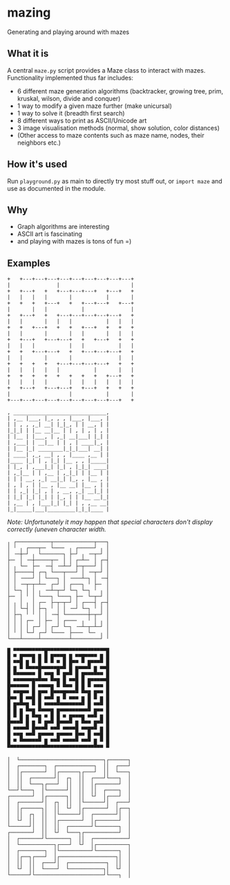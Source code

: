 # mazing
Generating and playing around with mazes

## What it is
A central `maze.py` script provides a Maze class to interact with mazes.
Functionality implemented thus far includes:
- 6 different maze generation algorithms (backtracker, growing tree, prim, kruskal, wilson, divide and conquer)
- 1 way to modify a given maze further (make unicursal)
- 1 way to solve it (breadth first search)
- 8 different ways to print as ASCII/Unicode art
- 3 image visualisation methods (normal, show solution, color distances)
- (Other access to maze contents such as maze name, nodes, their neighbors etc.)

## How it's used
Run `playground.py` as main to directly try most stuff out, or `import maze` and use as documented in the module.

## Why
- Graph algorithms are interesting
- ASCII art is fascinating
- and playing with mazes is tons of fun =)

## Examples
```
+   +---+---+---+---+---+---+---+---+---+
|               |                       |
+   +---+   +   +---+---+---+   +---+   +
|   |   |   |       |           |       |
+   +   +   +---+   +   +---+---+   +---+
|       |   |           |               |
+   +---+   +   +---+---+---+---+---+   +
|   |       |   |   |           |   |   |
+   +   +---+   +   +   +---+   +   +   +
|   |       |       |   |       |   |   |
+   +---+   +---+---+   +   +---+   +   +
|   |   |           |   |           |   |
+   +   +---+---+   +   +---+---+---+   +
|   |       |       |               |   |
+   +   +   +   +---+---+---+---+   +   +
|   |   |   |   |           |       |   |
+   +   +   +   +   +   +   +   +---+   +
|   |   |   |       |   |   |   |   |   |
+   +---+   +---+---+   +---+   +   +   +
|                   |           |       |
+---+---+---+---+---+---+---+---+---+   +
```
```
, ______________________________,
| ,__ |___, |_, , , |___, |___, |
| | , , ,_| __| |_|_, | | __, | |
|_|_| | |__ __|__ | | , | , | , |
| |__ | |___, | ,_| __|___| |_| |
| ,___| | __|__ | | , | ____|_, |
| |__ |_| ________|_|_|___| __| |
| ____| ,_, __| , , |____ ,__ | |
|____ |_| | , |_| |__ , , |_____|
| |_, | ,___|_| |_| , |_|_| ____|
| ,_|__ | | ,__ | ,_|_| | |__ | |
| | | __, ,_| __|_| |_, , |__ , |
| , | , | |__ , |__ __| |__ , | |
| | ,_| |_| , | , __, ,_| __|_| |
| |_| |_| |_| | |_, | | |__ __|_|
| ,__ | , |___|_| |_| | , ,__ __|
|_|_____|___|_________|_|_|____ |
```
*Note: Unfortunately it may happen that special characters don't display correctly (uneven character width.*
```
╷ ┌───────────┬─────────────┬───┐
│ ╵ ╷ ┌───┬─╴ └───╴ ╷ ┌─────┘ ╷ │
│ ╶─┼─┘ ╷ └───────┐ ├─┘ ╷ ╶─┬─┘ │
├─╴ │ ╶─┼─────┬─╴ │ │ ┌─┴─╴ │ ┌─┤
│ ╷ └─╴ ├─╴ ╶─┤ ╶─┴─┘ ├─┬───┘ │ │
│ ├─────┤ ┌─┐ └───┬───┘ │ ╶─┬─┘ │
│ │ ╶───┘ │ └───┐ │ ╶───┴─┐ │ ╶─┤
│ │ ╶─┬─┬─┴─╴ ┌─┘ │ ┌───┐ ╵ ├─╴ │
│ └─┐ │ │ ╷ ╶─┴─┬─┘ └─┐ └─┐ ╵ ╷ │
├─╴ │ ╵ │ └───┐ └───┐ ├─╴ └─┬─┘ │
│ ╷ │ ╷ │ ┌─╴ ├─┬─┬─┘ │ ┌───┤ ┌─┤
│ │ └─┤ │ ├─┐ ╵ │ │ ╶─┘ └─┐ ╵ │ │
│ ├─┐ ╵ ╵ │ │ ╶─┤ └───────┼─┬─┘ │
│ │ │ ┌─╴ │ ├─╴ │ ┌───╴ ╷ ╵ │ ╷ │
│ │ │ │ ┌─┘ │ ┌─┘ └─┐ ╶─┴─┬─┴─┘ │
│ ╵ │ └─┘ ┌─┘ └───╴ ├───╴ └─╴ ╷ │
└───┴─────┴─────────┴─────────┘ ╵
```
```
█ ▀▀▀▀▀▀▀▀▀▀█▀▀▀▀▀▀▀▀▀▀▀▀▀▀▀▀▀▀▀█
█ ▀ █▀▀▀█ █ █ █▀▀▀█ █ ▀▀█▀▀▀▀ █ █
█ ▀▀█ █ ▀ █ ▀ ▀ ▀ █ █▀▀ ▀ █▀▀▀▀ █
█ █ ▀ ▀▀▀▀█▀▀▀▀▀█▀▀ █ █▀▀▀▀ █ ▀▀█
█ ▀▀▀▀▀▀▀ █ ▀▀█ ▀ █▀▀ █ █▀▀▀▀▀▀ █
█ ▀▀▀▀▀▀█▀▀▀▀ ▀▀█ █ ▀▀█ █ █▀▀▀▀▀█
█▀▀▀▀▀▀ █ ▀▀▀▀█ ▀ ▀▀▀ █ █ ▀ ▀▀▀ █
█ ▀▀█▀▀ █ █▀▀ █▀▀▀█▀▀▀▀ ▀▀█ █▀▀ █
█▀▀ █ ▀▀█ █ ▀▀▀ █ ▀ ▀▀▀ █ █ ▀ █ █
█ █▀▀▀█ ▀ █ ▀▀▀▀▀▀▀▀▀▀▀▀▀ █ ▀▀▀ █
█ █ █ ▀▀█ ▀▀▀▀█ █▀▀▀▀▀▀▀▀▀▀ █▀▀ █
█ ▀ █ █ ▀▀█ ▀ █ █ ▀ █▀▀▀█ ▀▀▀ █ █
█▀▀▀▀ █ █ ▀ █▀▀ █▀▀▀▀ █ ▀▀▀ █▀▀ █
█ ▀▀▀▀▀ █▀▀▀▀ ▀▀▀ ▀▀▀▀█ ▀▀█▀▀ █ █
█ ▀▀█ ▀▀▀ █▀▀▀▀ █▀▀▀▀ █▀▀ █ ▀▀█ █
█ ▀ ▀▀▀▀▀▀▀ █ ▀▀▀ ▀▀▀▀▀ ▀▀▀ █ ▀ █
▀▀▀▀▀▀▀▀▀▀▀▀▀▀▀▀▀▀▀▀▀▀▀▀▀▀▀▀▀▀▀ ▀
```
```
│  └───────────────────────────┐┌──────┐
│  ┌────────┐  ┌────────────┐  ││  ┌───┘
│  │┌───────┘  │┌──────┐┌───┘  ││  └───┐
│  ││  ┌───────┘│  ┌┐  ││  ┌───┘└───┐  │
│  ││  └───┐┌───┘  ││  ││  │┌───────┘  │
└──┘└───┐  │└──────┘│  ││  ││  ┌────┐  │
┌───────┘  │┌──────┐│  ││  └┘  │┌───┘  │
│  ┌───────┘│  ┌┐  ││  │└──────┘│  ┌───┘
│  │┌──────┐│  ││  └┘  │┌───────┘  │┌──┐
│  ││  ┌┐  ││  │└──────┘│  ┌───────┘│  │
│  └┘  ││  ││  │┌───────┘  │┌───────┘  │
└──────┘│  ││  ││  ┌───────┘└───────┐  │
┌───────┘  ││  └┘  └───┐┌───────────┘  │
│  ┌───────┘└───────┐  ││  ┌───────────┘
│  └───────────┐┌───┘  └┘  │┌──────────┐
│  ┌────────┐  │└──────────┘└───────┐  │
│  │┌──┐┌───┘  │┌──────────────────┐│  │
│  ││  ││  ┌───┘│  ┌────────────┐  ││  │
│  └┘  ││  └────┘  └───────────┐│  └┘  │
└──────┘└──────────────────────┘└───┐  │

```
